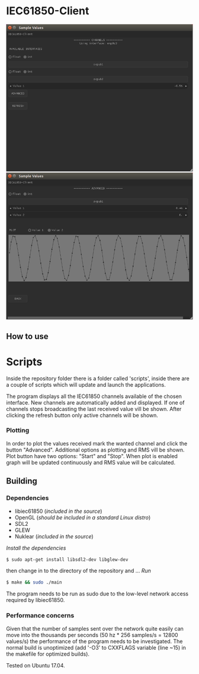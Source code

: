 # IEC61850-Client

![User interface #1](Images/normal.png)
![User interface #2](Images/advanced.png)

## How to use
# Scripts
Inside the repository folder there is a folder called 'scripts', inside there are a couple of scripts which will update and launch the applications.

The program displays all the IEC61850 channels available of the chosen interface.
New channels are automatically added and displayed. If one of channels stops broadcasting the last
received value vill be shown. After clicking the refresh button only active channels will be shown.

### Plotting

In order to plot the values received mark the wanted channel and click the button "Advanced".
Additional options as plotting and RMS vill be shown. Plot button have two options: "Start" and "Stop".
When plot is enabled graph will be updated continuously and RMS value will be calculated.

## Building
### Dependencies
- libiec61850 (_included in the source_)
- OpenGL (_should be included in a standard Linux distro_)
- SDL2
- GLEW
- Nuklear (_included in the source_)

*Install the dependencies*
```bash  
$ sudo apt-get install libsdl2-dev libglew-dev
```
then change in to the directory of the repository and ...
*Run*
```bash  
$ make && sudo ./main
```

The program needs to be run as sudo due to the low-level network access required
by libiec61850.

### Performance concerns
Given that the number of samples sent over the network quite easily can move into the thousands per seconds (50 hz * 256 samples/s = 12800 values/s) the performance of the program needs to be investigated. The normal build is unoptimized (add '-O3' to CXXFLAGS variable (line ~15) in the makefile for optimized builds).

Tested on Ubuntu 17.04.
